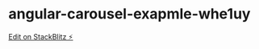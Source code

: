 # angular-carousel-exapmle-whe1uy

[Edit on StackBlitz ⚡️](https://stackblitz.com/edit/angular-carousel-exapmle-whe1uy)